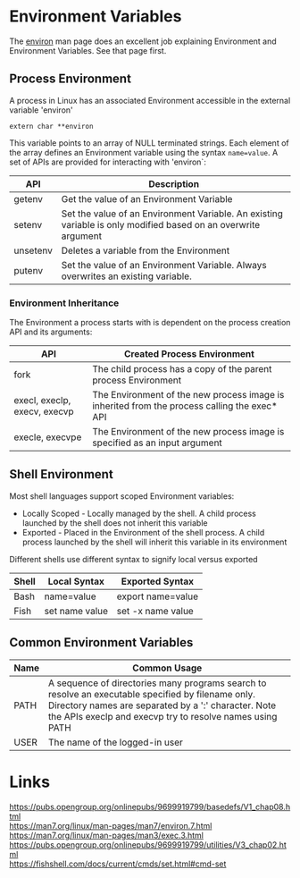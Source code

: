 # Environment Variables
The [environ](https://man7.org/linux/man-pages/man7/environ.7.html) man page does an excellent job explaining Environment and Environment Variables. See that page first.

## Process Environment
A process in Linux has an associated Environment accessible in the external variable 'environ'
```
extern char **environ
```
This variable points to an array of NULL terminated strings. Each element of the array defines an Environment variable using the syntax `name=value`. A set of APIs are provided for interacting with 'environ`:

API | Description 
--- | -----------
getenv | Get the value of an Environment Variable
setenv | Set the value of an Environment Variable. An existing variable is only modified based on an overwrite argument
unsetenv | Deletes a variable from the Environment
putenv | Set the value of an Environment Variable. Always overwrites an existing variable.

### Environment Inheritance
The Environment a process starts with is dependent on the process creation API and its arguments:

API | Created Process Environment
--- | ---------------------------
fork | The child process has a copy of the parent process Environment
execl, execlp, execv, execvp | The Environment of the new process image is inherited from the process calling the exec* API
execle, execvpe | The Environment of the new process image is specified as an input argument

## Shell Environment
Most shell languages support scoped Environment variables:
* Locally Scoped - Locally managed by the shell. A child process launched by the shell does not inherit this variable
* Exported - Placed in the Environment of the shell process. A child process launched by the shell will inherit this variable in its environment

Different shells use different syntax to signify local versus exported

Shell | Local Syntax | Exported Syntax
----- | ------------ | ---------------
Bash | name=value | export name=value
Fish | set name value | set -x name value


## Common Environment Variables

Name | Common Usage
---- | ------------
PATH | A sequence of directories many programs search to resolve an executable specified by filename only. Directory names are separated by a ':' character. Note the APIs execlp and execvp try to resolve names using PATH
USER | The name of the logged-in user

# Links 
https://pubs.opengroup.org/onlinepubs/9699919799/basedefs/V1_chap08.html<br>
https://man7.org/linux/man-pages/man7/environ.7.html<br>
https://man7.org/linux/man-pages/man3/exec.3.html<br>
https://pubs.opengroup.org/onlinepubs/9699919799/utilities/V3_chap02.html<br>
https://fishshell.com/docs/current/cmds/set.html#cmd-set
